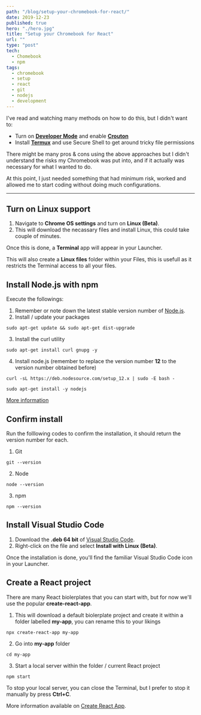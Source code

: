 ```yaml
---
path: "/blog/setup-your-chromebook-for-react/"
date: 2019-12-23
published: true
hero: "./hero.jpg"
title: "Setup your Chromebook for React"
url: ""
type: "post"
tech:
  - Chomebook
  - npm
tags:
  - chromebook
  - setup
  - react
  - git
  - nodejs
  - development
---
```

I've read and watching many methods on how to do this, but I didn't want to:

- Turn on **<a rel="noopener noreferrer" target="_blank" href="https://www.chromium.org/chromium-os/chromiumos-design-docs/developer-mode">Developer Mode</a>** and enable **<a rel="noopener noreferrer" target="_blank" href="https://github.com/dnschneid/crouton">Crouton</a>**
- Install **<a rel="noopener noreferrer" target="_blank" href="https://termux.com/">Termux</a>** and use Secure Shell to get around tricky file permissions

There might be many pros & cons using the above approaches but I didn't understand the risks my Chromebook was put into, and if it actually was necessary for what I wanted to do.

At this point, I just needed something that had minimum risk, worked and allowed me to start coding without doing much configurations.

---

## Turn on Linux support

1. Navigate to **Chrome OS settings** and turn on **Linux (Beta)**.
2. This will download the necassary files and install Linux, this could take couple of minutes.

Once this is done, a **Terminal** app will appear in your Launcher.

This will also create a **Linux files** folder within your Files, this is usefull as it restricts the Terminal access to all your files.

## Install Node.js with npm

Execute the followings:

1. Remember or note down the latest stable version number of <a rel="noopener noreferrer" target="_blank" href="https://nodejs.org/en/">Node.js</a>.
2. Install / update your packages
  ```
  sudo apt-get update && sudo apt-get dist-upgrade
  ```
3. Install the curl utility
  ```
  sudo apt-get install curl gnupg -y
  ```
4. Install node.js (remember to replace the version number **12** to the version number obtained before)
  ```
  curl -sL https://deb.nodesource.com/setup_12.x | sudo -E bash -
  ```
  ```
  sudo apt-get install -y nodejs
  ```

<a rel="noopener noreferrer" target="_blank" href="https://github.com/nodesource/distributions/blob/master/README.md#debinstall">More information</a>

## Confirm install

Run the folllowing codes to confirm the installation, it should return the version number for each.

1. Git
  ```
  git --version
  ```
2. Node
  ```
  node --version
  ```
3. npm
  ```
  npm --version
  ```

## Install Visual Studio Code

1. Download the **.deb 64 bit** of <a rel="noopener noreferrer" target="_blank" href="https://code.visualstudio.com/download">Visual Studio Code</a>.
2. Right-click on the file and select **Install with Linux (Beta)**.

Once the installation is done, you'll find the familiar Visual Studio Code icon in your Launcher.

## Create a React project

There are many React biolerplates that you can start with, but for now we'll use the popular **create-react-app**.

1. This will download a default biolerplate project and create it within a folder labelled **my-app**, you can rename this to your likings
  ```
  npx create-react-app my-app
  ```
2. Go into **my-app** folder
  ```
  cd my-app
  ```
3. Start a local server within the folder / current React project
  ```
  npm start
  ```

To stop your local server, you can close the Terminal, but I prefer to stop it manually by press **Ctrl+C**.

More information available on <a rel="noopener noreferrer" target="_blank" href="https://github.com/facebook/create-react-app">Create React App</a>.
